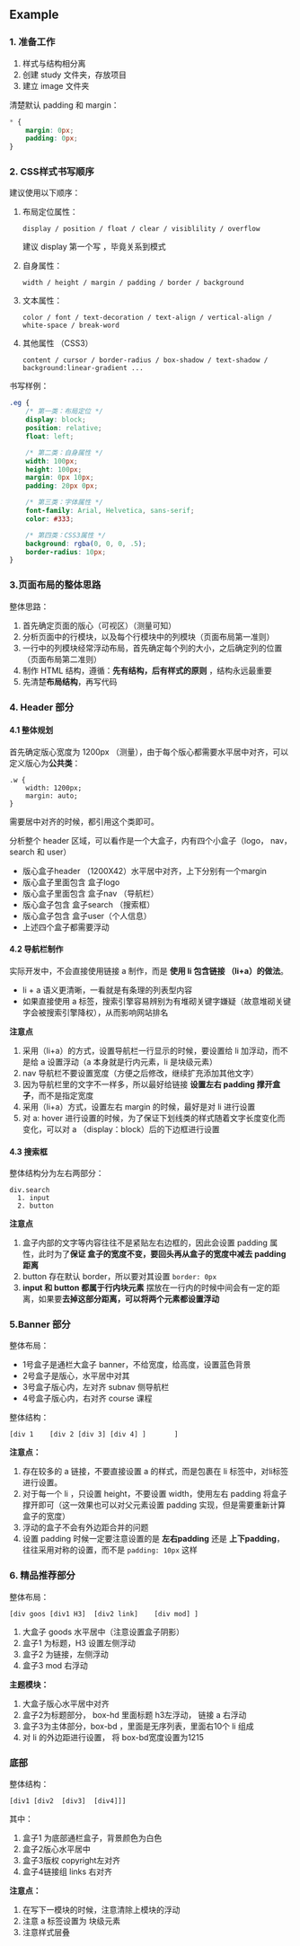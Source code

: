 ## Example

### 1. 准备工作

1. 样式与结构相分离
2. 创建 study 文件夹，存放项目
3. 建立 image 文件夹



清楚默认 padding 和 margin：

```css
* {
    margin: 0px;
    padding: 0px;
}
```

### 2. CSS样式书写顺序

建议使用以下顺序：

1. 布局定位属性：

   ```
   display / position / float / clear / visiblility / overflow 
   ```

   建议 display 第一个写 ，毕竟关系到模式

2. 自身属性：

   ```
   width / height / margin / padding / border / background
   ```

3. 文本属性：

   ```
   color / font / text-decoration / text-align / vertical-align / white-space / break-word
   ```

4. 其他属性 （CSS3）

   ```
   content / cursor / border-radius / box-shadow / text-shadow / background:linear-gradient ... 
   ```

   

书写样例：

```css
.eg {
    /* 第一类：布局定位 */
    display: block;
    position: relative;
    float: left;

    /* 第二类：自身属性 */
    width: 100px;
    height: 100px;
    margin: 0px 10px;
    padding: 20px 0px;

    /* 第三类：字体属性 */
    font-family: Arial, Helvetica, sans-serif;
    color: #333;

    /* 第四类：CSS3属性 */
    background: rgba(0, 0, 0, .5);
    border-radius: 10px;
}
```



### 3.页面布局的整体思路

整体思路：

1. 首先确定页面的版心（可视区）（测量可知）
2. 分析页面中的行模块，以及每个行模块中的列模块（页面布局第一准则）
3. 一行中的列模块经常浮动布局，首先确定每个列的大小，之后确定列的位置（页面布局第二准则）
4. 制作 HTML 结构，遵循：**先有结构，后有样式的原则** ，结构永远最重要
5. 先清楚**布局结构**，再写代码



### 4. Header 部分

#### 4.1 整体规划

首先确定版心宽度为 1200px （测量），由于每个版心都需要水平居中对齐，可以定义版心为**公共类**：

```
.w {
    width: 1200px;
    margin: auto;
}
```



需要居中对齐的时候，都引用这个类即可。

分析整个 header 区域，可以看作是一个大盒子，内有四个小盒子（logo， nav， search 和 user）

- 版心盒子header （1200X42）水平居中对齐，上下分别有一个margin
- 版心盒子里面包含 盒子logo
- 版心盒子里面包含 盒子nav （导航栏）
- 版心盒子包含 盒子search （搜索框）
- 版心盒子包含 盒子user（个人信息）
- 上述四个盒子都需要浮动



#### 4.2 导航栏制作

实际开发中，不会直接使用链接 a 制作，而是 **使用 li 包含链接 （li+a）的做法**。

- li + a 语义更清晰，一看就是有条理的列表型内容
- 如果直接使用 a 标签，搜索引擎容易辨别为有堆砌关键字嫌疑（故意堆砌关键字会被搜索引擎降权），从而影响网站排名



**注意点**

1. 采用（li+a）的方式，设置导航栏一行显示的时候，要设置给 li 加浮动，而不是给 a 设置浮动（a 本身就是行内元素，li 是块级元素）
2. nav 导航栏不要设置宽度（方便之后修改，继续扩充添加其他文字）
3. 因为导航栏里的文字不一样多，所以最好给链接 **设置左右 padding 撑开盒子**，而不是指定宽度
4. 采用（li+a）方式，设置左右 margin 的时候，最好是对 li 进行设置
5. 对 a: hover 进行设置的时候，为了保证下划线类的样式随着文字长度变化而变化，可以对 a （display：block）后的下边框进行设置



#### 4.3 搜索框

整体结构分为左右两部分：

```
div.search
  1. input
  2. button
```

**注意点**

1. 盒子内部的文字等内容往往不是紧贴左右边框的，因此会设置 padding 属性，此时为了**保证 盒子的宽度不变，要回头再从盒子的宽度中减去 padding 距离**
2. button 存在默认 border，所以要对其设置 `border: 0px`
3. **input  和 button 都属于行内块元素** 摆放在一行内的时候中间会有一定的距离，如果要**去掉这部分距离，可以将两个元素都设置浮动**



### 5.Banner 部分

整体布局：

- 1号盒子是通栏大盒子 banner，不给宽度，给高度，设置蓝色背景
- 2号盒子是版心，水平居中对其
- 3号盒子版心内，左对齐 subnav 侧导航栏
- 4号盒子版心内，右对齐 course 课程

整体结构：

```
[div 1    [div 2 [div 3] [div 4] ]       ]
```



**注意点：**

1. 存在较多的 a 链接，不要直接设置 a 的样式，而是包裹在 li 标签中，对li标签进行设置。
2. 对于每一个 li ，只设置 height，不要设置 width，使用左右 padding 将盒子撑开即可（这一效果也可以对父元素设置 padding 实现，但是需要重新计算盒子的宽度）
3. 浮动的盒子不会有外边距合并的问题
4. 设置 padding 时候一定要注意设置的是 **左右padding** 还是 **上下padding**， 往往采用对称的设置，而不是 `padding: 10px` 这样



### 6. 精品推荐部分

整体布局：

```
[div goos [div1 H3]  [div2 link]    [div mod] ]
```

1. 大盒子 goods 水平居中（注意设置盒子阴影）
2. 盒子1 为标题，H3 设置左侧浮动
3. 盒子2 为链接，左侧浮动
4. 盒子3 mod 右浮动



**主题模块：**

1. 大盒子版心水平居中对齐
2. 盒子2为标题部分， box-hd 里面标题 h3左浮动， 链接 a 右浮动
3. 盒子3为主体部分，box-bd ，里面是无序列表，里面右10个 li 组成
4. 对 li 的外边距进行设置， 将 box-bd宽度设置为1215 

### 底部

整体结构：

```
[div1 [div2  [div3]  [div4]]]
```

其中：

1. 盒子1 为底部通栏盒子，背景颜色为白色
2. 盒子2版心水平居中
3. 盒子3版权 copyright左对齐
4. 盒子4链接组 links 右对齐



**注意点：**

1. 在写下一模块的时候，注意清除上模块的浮动
2. 注意 a 标签设置为 块级元素
3. 注意样式层叠





